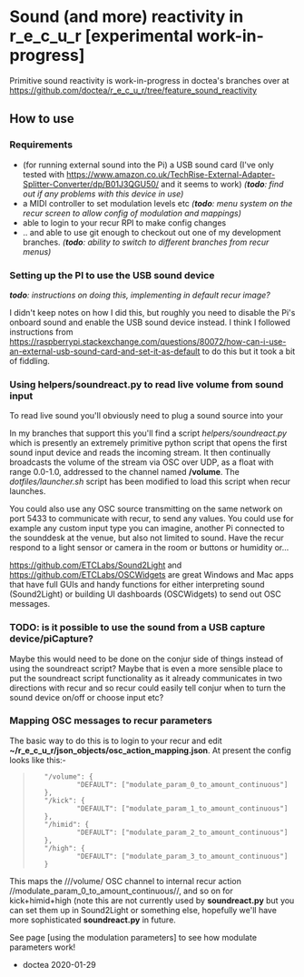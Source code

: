 # Sound (and more) reactivity in r_e_c_u_r [experimental work-in-progress]

Primitive sound reactivity is work-in-progress in doctea's branches over at https://github.com/doctea/r_e_c_u_r/tree/feature_sound_reactivity

## How to use

### Requirements

* (for running external sound into the Pi) a USB sound card (I've only tested with https://www.amazon.co.uk/TechRise-External-Adapter-Splitter-Converter/dp/B01J3QGU50/ and it seems to work) _(**todo**: find out if any problems with this device in use)_
* a MIDI controller to set modulation levels etc _(**todo**: menu system on the recur screen to allow config of modulation and mappings)_
* able to login to your recur RPI to make config changes
* .. and able to use git enough to checkout out one of my development branches. _(**todo**: ability to switch to different branches from recur menus)_

### Setting up the PI to use the USB sound device

_**todo**: instructions on doing this, implementing in default recur image?_

I didn't keep notes on how I did this, but roughly you need to disable the Pi's onboard sound and enable the USB sound device instead.  I think I followed instructions from https://raspberrypi.stackexchange.com/questions/80072/how-can-i-use-an-external-usb-sound-card-and-set-it-as-default to do this but it took a bit of fiddling.

### Using helpers/soundreact.py to read live volume from sound input

To read live sound you'll obviously need to plug a sound source into your

In my branches that support this you'll find a script _helpers/soundreact.py_ which is presently an extremely primitive python script that opens the first sound input device and reads the incoming stream.  It then continually broadcasts the volume of the stream via OSC over UDP, as a float with range 0.0-1.0, addressed to the channel named __/volume__.  The _dotfiles/launcher.sh_ script has been modified to load this script when recur launches.

You could also use any OSC source transmitting on the same network on port 5433 to communicate with recur, to send any values.  You could use for example any custom input type you can imagine, another Pi connected to the sounddesk at the venue, but also not limited to sound.  Have the recur respond to a light sensor or camera in the room or buttons or humidity or...

https://github.com/ETCLabs/Sound2Light and https://github.com/ETCLabs/OSCWidgets are great Windows and Mac apps that have full GUIs and handy functions for either interpreting sound (Sound2Light) or building UI dashboards (OSCWidgets) to send out OSC messages.

### TODO: is it possible to use the sound from a USB capture device/piCapture?

Maybe this would need to be done on the conjur side of things instead of using the soundreact script?  Maybe that is even a more sensible place to put the soundreact script functionality as it already communicates in two directions with recur and so recur could easily tell conjur when to turn the sound device on/off or choose input etc?

### Mapping OSC messages to recur parameters

The basic way to do this is to login to your recur and edit __~/r_e_c_u_r/json_objects/osc_action_mapping.json__.  At present the config looks like this:-

>        "/volume": {
>                "DEFAULT": ["modulate_param_0_to_amount_continuous"]
>        },
>        "/kick": {
>                "DEFAULT": ["modulate_param_1_to_amount_continuous"]
>        },
>        "/himid": {
>                "DEFAULT": ["modulate_param_2_to_amount_continuous"]
>        },
>        "/high": {
>                "DEFAULT": ["modulate_param_3_to_amount_continuous"]
>        }

This maps the ///volume/ OSC channel to internal recur action //modulate_param_0_to_amount_continuous//, and so on for kick+himid+high (note this are not currently used by __soundreact.py__ but you can set them up in Sound2Light or something else, hopefully we'll have more sophisticated __soundreact.py__ in future.

See page [using the modulation parameters] to see how modulate parameters work!


- doctea 2020-01-29